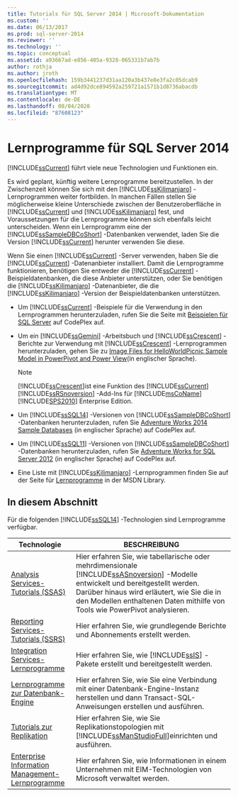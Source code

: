 ```yaml
---
title: Tutorials für SQL Server 2014 | Microsoft-Dokumentation
ms.custom: ''
ms.date: 06/13/2017
ms.prod: sql-server-2014
ms.reviewer: ''
ms.technology: ''
ms.topic: conceptual
ms.assetid: a93667ad-e856-405a-9328-065331b7ab7b
author: rothja
ms.author: jroth
ms.openlocfilehash: 159b3441237d31aa120a3b437e8e3fa2c05dcab9
ms.sourcegitcommit: ad4d92dce894592a259721a1571b1d8736abacdb
ms.translationtype: MT
ms.contentlocale: de-DE
ms.lasthandoff: 08/04/2020
ms.locfileid: "87608123"
---
```

# <a name="tutorials-for-sql-server-2014"></a>Lernprogramme für SQL Server 2014
  [!INCLUDE[ssCurrent](../includes/sscurrent-md.md)] führt viele neue Technologien und Funktionen ein.  
  
 Es wird geplant, künftig weitere Lernprogramme bereitzustellen. In der Zwischenzeit können Sie sich mit den [!INCLUDE[ssKilimanjaro](../includes/sskilimanjaro-md.md)] -Lernprogrammen weiter fortbilden. In manchen Fällen stellen Sie möglicherweise kleine Unterschiede zwischen der Benutzeroberfläche in [!INCLUDE[ssCurrent](../includes/sscurrent-md.md)] und [!INCLUDE[ssKilimanjaro](../includes/sskilimanjaro-md.md)] fest, und Voraussetzungen für die Lernprogramme können sich ebenfalls leicht unterscheiden. Wenn ein Lernprogramm eine der [!INCLUDE[ssSampleDBCoShort](../includes/sssampledbcoshort-md.md)] -Datenbanken verwendet, laden Sie die Version [!INCLUDE[ssCurrent](../includes/sscurrent-md.md)] herunter verwenden Sie diese.  
  
 Wenn Sie einen [!INCLUDE[ssCurrent](../includes/sscurrent-md.md)] -Server verwenden, haben Sie die [!INCLUDE[ssCurrent](../includes/sscurrent-md.md)] -Datenanbieter installiert. Damit die Lernprogramme funktionieren, benötigen Sie entweder die [!INCLUDE[ssCurrent](../includes/sscurrent-md.md)] -Beispieldatenbanken, die diese Anbieter unterstützen, oder Sie benötigen die [!INCLUDE[ssKilimanjaro](../includes/sskilimanjaro-md.md)] -Datenanbieter, die die [!INCLUDE[ssKilimanjaro](../includes/sskilimanjaro-md.md)] -Version der Beispieldatenbanken unterstützen.  
  
-   Um [!INCLUDE[ssCurrent](../includes/sscurrent-md.md)] -Beispiele für die Verwendung in den Lernprogrammen herunterzuladen, rufen Sie die Seite mit [Beispielen für SQL Server](https://social.technet.microsoft.com/wiki/contents/articles/3735.sql-server-samples-readme.aspx#About_Crescent_Sample_Images) auf CodePlex auf.  
  
-   Um ein [!INCLUDE[ssGemini](../includes/ssgemini-md.md)] -Arbeitsbuch und [!INCLUDE[ssCrescent](../includes/sscrescent-md.md)] -Berichte zur Verwendung mit [!INCLUDE[ssCrescent](../includes/sscrescent-md.md)] -Lernprogrammen herunterzuladen, gehen Sie zu [Image Files for HelloWorldPicnic Sample Model in PowerPivot and Power View](https://www.microsoft.com/download/details.aspx?id=26719)(in englischer Sprache).  
  
    > [!NOTE]  
    >  [!INCLUDE[ssCrescent](../includes/sscrescent-md.md)]ist eine Funktion des [!INCLUDE[ssCurrent](../includes/sscurrent-md.md)] [!INCLUDE[ssRSnoversion](../includes/ssrsnoversion-md.md)] -Add-Ins für [!INCLUDE[msCoName](../includes/msconame-md.md)] [!INCLUDE[SPS2010](../includes/sps2010-md.md)] Enterprise Edition.  
  
-   Um [!INCLUDE[ssSQL14](../includes/sssql14-md.md)] -Versionen von [!INCLUDE[ssSampleDBCoShort](../includes/sssampledbcoshort-md.md)] -Datenbanken herunterzuladen, rufen Sie [Adventure Works 2014 Sample Databases](https://msftdbprodsamples.codeplex.com/releases/view/125550) (in englischer Sprache) auf CodePlex auf.  
  
-   Um [!INCLUDE[ssSQL11](../includes/sssql11-md.md)] -Versionen von [!INCLUDE[ssSampleDBCoShort](../includes/sssampledbcoshort-md.md)] -Datenbanken herunterzuladen, rufen Sie [Adventure Works for SQL Server 2012](https://msftdbprodsamples.codeplex.com/releases/view/55330) (in englischer Sprache) auf CodePlex auf.  
  
-   Eine Liste mit [!INCLUDE[ssKilimanjaro](../includes/sskilimanjaro-md.md)] -Lernprogrammen finden Sie auf der Seite für [Lernprogramme](https://msdn.microsoft.com/library/ms167593.aspx) in der MSDN Library.  
  
## <a name="in-this-section"></a>In diesem Abschnitt  
 Für die folgenden [!INCLUDE[ssSQL14](../includes/sssql14-md.md)] -Technologien sind Lernprogramme verfügbar.  
  
|Technologie|BESCHREIBUNG|  
|----------------|-----------------|  
|[Analysis Services-Tutorials &#40;SSAS&#41;](https://docs.microsoft.com/analysis-services/analysis-services-tutorials-ssas)|Hier erfahren Sie, wie tabellarische oder mehrdimensionale [!INCLUDE[ssASnoversion](../includes/ssasnoversion-md.md)] -Modelle entwickelt und bereitgestellt werden. Darüber hinaus wird erläutert, wie Sie die in den Modellen enthaltenen Daten mithilfe von Tools wie PowerPivot analysieren.|  
|[Reporting Services-Tutorials (SSRS)](../reporting-services/reporting-services-tutorials-ssrs.md)|Hier erfahren Sie, wie grundlegende Berichte und Abonnements erstellt werden.|  
|[Integration Services-Lernprogramme](../integration-services/integration-services-tutorials.md)|Hier erfahren Sie, wie [!INCLUDE[ssIS](../includes/ssis-md.md)] -Pakete erstellt und bereitgestellt werden.|  
|[Lernprogramme zur Datenbank-Engine](../relational-databases/database-engine-tutorials.md)|Hier erfahren Sie, wie Sie eine Verbindung mit einer Datenbank-Engine-Instanz herstellen und dann Transact-SQL-Anweisungen erstellen und ausführen.|  
|[Tutorials zur Replikation](../relational-databases/replication/replication-tutorials.md)|Hier erfahren Sie, wie Sie Replikationstopologien mit [!INCLUDE[ssManStudioFull](../includes/ssmanstudiofull-md.md)]einrichten und ausführen.|  
|[Enterprise Information Management-Lernprogramme](../../2014/tutorials/enterprise-information-management-tutorials.md)|Hier erfahren Sie, wie Informationen in einem Unternehmen mit EIM-Technologien von Microsoft verwaltet werden.|  
  
